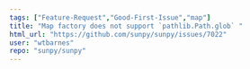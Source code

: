 ```yaml
---
tags: ["Feature-Request","Good-First-Issue","map"]
title: "Map factory does not support `pathlib.Path.glob` "
html_url: "https://github.com/sunpy/sunpy/issues/7022"
user: "wtbarnes"
repo: "sunpy/sunpy"
---
```


